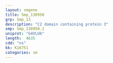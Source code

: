 ```yaml
---
layout: smgene
title: Smp_138950
grp: Smp_13
description: "C2 domain containing protein 3"
smp: Smp_138950.1
uniprot: "G4VLU6"
length:  4635
cdd: "ns"
kk: K16751
categories: sm
---
```


